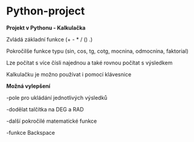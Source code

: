 # Python-project

**Projekt v Pythonu - Kalkulačka**

Zvládá základní funkce (+ - * / () .)

Pokročilše funkce typu (sin, cos, tg, cotg, mocnina, odmocnina, faktorial)

Lze počítat s více čísli najednou a také rovnou počítat s výsledkem

Kalkulačku je možno používat i pomocí klávesnice


**Možná vylepšení**

-pole pro ukládání jednotlivých výsledků
				
-dodělat talčítka na DEG a RAD

-další pokročilé matematické funkce

-funkce Backspace
